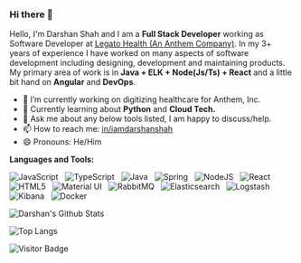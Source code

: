 ### Hi there 👋

<!--
**iamdarshanshah/iamdarshanshah** is a ✨ _special_ ✨ repository because its `README.md` (this file) appears on your GitHub profile.

Here are some ideas to get you started:

- 🔭 I’m currently working on ...
- 🌱 I’m currently learning ...
- 👯 I’m looking to collaborate on ...
- 🤔 I’m looking for help with ...
- 💬 Ask me about ...
- 📫 How to reach me: ...
- 😄 Pronouns: ...
- ⚡ Fun fact: ...
-->

Hello, I'm Darshan Shah and I am a **Full Stack Developer** working as Software Developer at [Legato Health (An Anthem Company)](https://www.legatohealth.com/). In my 3+ years of experience I have worked on many aspects of software development including designing, development and maintaining products. My primary area of work is in **Java + ELK + Node(Js/Ts) + React** and a little bit hand on **Angular** and **DevOps**.

- 🔭 I’m currently working on digitizing healthcare for Anthem, Inc.
- 🌱 Currently learning about **Python** and **Cloud Tech.**
- 💬 Ask me about any below tools listed, I am happy to discuss/help.
- 📫 How to reach me: [in/iamdarshanshah](https://www.linkedin.com/in/iamdarshanshah/)
- 😄 Pronouns: He/Him

**Languages and Tools:** 

![JavaScript](https://img.shields.io/badge/-JavaScript-black?logo=javascript&style=social)&nbsp;&nbsp;
![TypeScript](https://img.shields.io/badge/-TypeScript-black?logo=typescript&style=social)&nbsp;&nbsp;
![Java](https://img.shields.io/badge/-Java-black?logo=Java&style=social)&nbsp;&nbsp;
![Spring](https://img.shields.io/badge/-Spring-black?logo=Spring&style=social)&nbsp;&nbsp;
![NodeJS](https://img.shields.io/badge/-NodeJS-black?logo=node.js&style=social)&nbsp;&nbsp;
![React](https://img.shields.io/badge/-React-black?logo=react&style=social)&nbsp;&nbsp;
![HTML5](https://img.shields.io/badge/-HTML5-black?logo=html5&style=social)&nbsp;&nbsp;
![Material UI](https://img.shields.io/badge/-Material_UI-black?logo=material-ui&style=social)&nbsp;&nbsp;
![RabbitMQ](https://img.shields.io/badge/-RabbitMQ-black?logo=rabbitmq&style=social)&nbsp;&nbsp;
![Elasticsearch](https://img.shields.io/badge/-Elasticsearch-black?logo=elasticsearch&style=social)&nbsp;&nbsp;
![Logstash](https://img.shields.io/badge/-Logstash-black?logo=logstash&style=social)&nbsp;&nbsp;
![Kibana](https://img.shields.io/badge/-Kibana-black?logo=kibana&style=social)&nbsp;&nbsp;
![Docker](https://img.shields.io/badge/-Docker-black?logo=Docker&style=social)&nbsp;&nbsp;

![Darshan's Github Stats](https://github-readme-stats.vercel.app/api?username=iamdarshanshah&count_private=true&show_icons=true&include_all_commits=true)
<br />

![Top Langs](https://github-readme-stats.vercel.app/api/top-langs/?username=iamdarshanshah&hide=TeX&layout=compact)

![Visitor Badge](https://visitor-badge.laobi.icu/badge?page_id=iamdarshanshah.iamdarshanshah)
